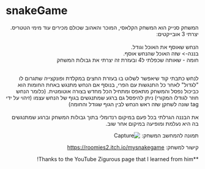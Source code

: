 # snakeGame
<div dir='rtl' lang='he'>
המשחק סנייק הוא המשחק הקלאסי, המוכר והאהוב שכולם מכירים עוד מימי הטטריס.
<Br>
יצרתי 3 אובייקטים: <Br>
  <Br>
הנחש שאוסף את האוכל וגודל.<Br>
בננה-> שזה האוכל שהנחש אוסף.<Br>
חומה - שאותה שכפלתי ל4 ובעזרת זה יצרתי את גבולות המשחק <Br>
  
  
<Br> לנחש כתבתי קוד שיאפשר לשלוט בו בעזרת החצים במקלדת ופונקצייה שתגרום לו "לגדול" לאחר כל התנגשות עם הפרי, בנוסף אם הנחש מתנגש באחת החומות הוא כביכול נפסל והמשחק  מתאפס ומתחיל הכל מחדש בצורה אוטומטית. (כלומר הנחש חוזר לגודלו המקורי) ניתן להיפסל גם ברגע שמתנגשים בגוף של הנחש עצמו (זיהוי על ידי tag שונה לשחקן שזה ראש הנחש לבין הגוף שגודל והחומה)
  <Br>
 <Br>את הבננה הגרלתי בכל פעם במיקום רנדומלי בתוך גבולות המשחק וברגע שמתנגשים בה היא נעלמת ומופיעה במיקום אחר שוב.<Br>







תמונה להמחשב המשחק:
![Capture](https://user-images.githubusercontent.com/57321080/140751533-1e49a244-3060-4401-abdd-e43ff1584bf6.PNG)


קישור למשחק:
https://roomies2.itch.io/mysnakegame

**Thanks to the YouTube Zigurous page that I learned from him!
  
  <div/>
